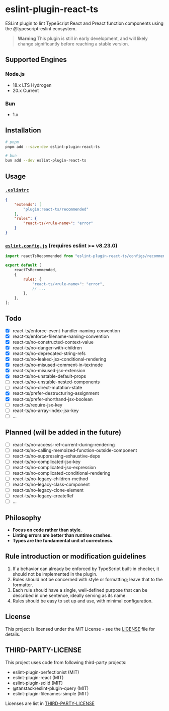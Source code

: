 # eslint-plugin-react-ts

ESLint plugin to lint TypeScript React and Preact function components using the @typescript-eslint ecosystem.

> **Warning**
> This plugin is still in early development, and will likely change significantly before reaching a stable version.

## Supported Engines

### Node.js

- 18.x LTS Hydrogen
- 20.x Current

### Bun

- 1.x

## Installation

```bash
# pnpm
pnpm add --save-dev eslint-plugin-react-ts

# bun
bun add --dev eslint-plugin-react-ts
```

## Usage

### [`.eslintrc`](https://eslint.org/docs/latest/use/configure/configuration-files)

```json
{
    "extends": [
        "plugin:react-ts/recommended"
    ],
    "rules": {
        "react-ts/<rule-name>": "error"
    }
}
```

### [`eslint.config.js`](https://eslint.org/docs/latest/use/configure/configuration-files-new) (requires eslint >= v8.23.0)

```js
import reactTsRecommended from "eslint-plugin-react-ts/configs/recommended";

export default [
    reactTsRecommended,
    {
        rules: {
            "react-ts/<rule-name>": "error",
            // ...
        },
    },
];
```

## Todo

- [x] react-ts/enforce-event-handler-naming-convention
- [x] react-ts/enforce-filename-naming-convention
- [x] react-ts/no-constructed-context-value
- [x] react-ts/no-danger-with-children
- [x] react-ts/no-deprecated-string-refs
- [x] react-ts/no-leaked-jsx-conditional-rendering
- [x] react-ts/no-misused-comment-in-textnode
- [x] react-ts/no-misused-jsx-extension
- [x] react-ts/no-unstable-default-props
- [ ] react-ts/no-unstable-nested-components
- [ ] react-ts/no-direct-mutation-state
- [x] react-ts/prefer-destructuring-assignment
- [x] react-ts/prefer-shorthand-jsx-boolean
- [ ] react-ts/require-jsx-key
- [ ] react-ts/no-array-index-jsx-key
- [ ] ...

## Planned (will be added in the future)

- [ ] react-ts/no-access-ref-current-during-rendering
- [ ] react-ts/no-calling-memoized-function-outside-component
- [ ] react-ts/no-suppressing-exhaustive-deps
- [ ] react-ts/no-complicated-jsx-key
- [ ] react-ts/no-complicated-jsx-expression
- [ ] react-ts/no-complicated-conditional-rendering
- [ ] react-ts/no-legacy-children-method
- [ ] react-ts/no-legacy-class-component
- [ ] react-ts/no-legacy-clone-element
- [ ] react-ts/no-legacy-createRef
- [ ] ...

## Philosophy

- **Focus on code rather than style.**
- **Linting errors are better than runtime crashes.**
- **Types are the fundamental unit of correctness.**

## Rule introduction or modification guidelines

1. If a behavior can already be enforced by TypeScript built-in checker, it should not be implemented in the plugin.
2. Rules should not be concerned with style or formatting; leave that to the formatter.
3. Each rule should have a single, well-defined purpose that can be described in one sentence, ideally serving as its name.
4. Rules should be easy to set up and use, with minimal configuration.

## License

This project is licensed under the MIT License - see the [LICENSE](LICENSE) file for details.

## THIRD-PARTY-LICENSE

This project uses code from following third-party projects:

- eslint-plugin-perfectionist (MIT)
- eslint-plugin-react (MIT)
- eslint-plugin-solid (MIT)
- @tanstack/eslint-plugin-query (MIT)
- eslint-plugin-filenames-simple (MIT)

Licenses are list in [THIRD-PARTY-LICENSE](THIRD-PARTY-LICENSE)
